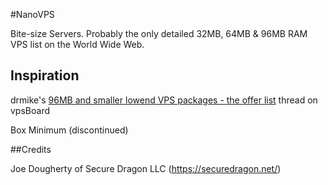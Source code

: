 #NanoVPS

Bite-size Servers. Probably the only detailed 32MB, 64MB &amp; 96MB RAM VPS list on the World Wide Web.

## Inspiration

drmike's [96MB and smaller lowend VPS packages - the offer list](https://vpsboard.com/topic/2941-96mb-and-smaller-lowend-vps-packages-the-offer-list/) thread on vpsBoard

Box Minimum (discontinued)

##Credits

Joe Dougherty of Secure Dragon LLC (https://securedragon.net/)
